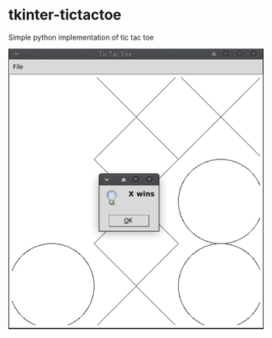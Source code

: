# tkinter-tictactoe
Simple python implementation of tic tac toe

<img src="screenshots/interface.png" />